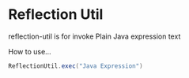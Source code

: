 # Reflection Util
reflection-util is for invoke Plain Java expression text



How to use...

```java
ReflectionUtil.exec("Java Expression")
```
